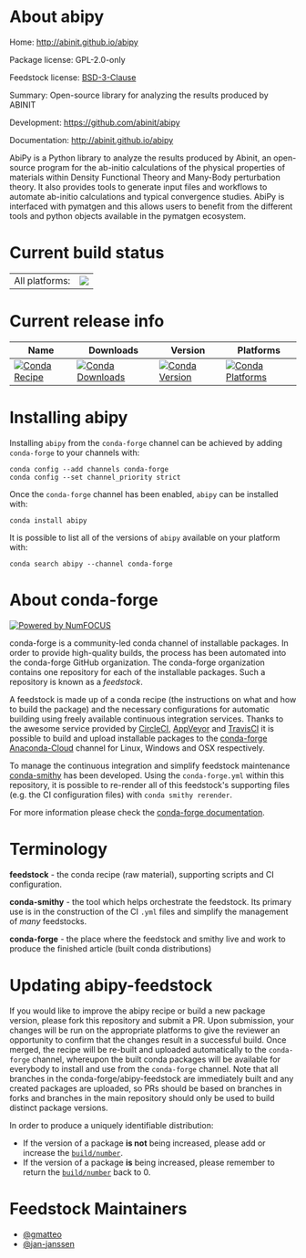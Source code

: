 About abipy
===========

Home: http://abinit.github.io/abipy

Package license: GPL-2.0-only

Feedstock license: [BSD-3-Clause](https://github.com/conda-forge/abipy-feedstock/blob/master/LICENSE.txt)

Summary: Open-source library for analyzing the results produced by ABINIT

Development: https://github.com/abinit/abipy

Documentation: http://abinit.github.io/abipy

AbiPy is a Python library to analyze the results produced by
Abinit, an open-source program for the ab-initio calculations
of the physical properties of materials within Density Functional
Theory and Many-Body perturbation theory. It also provides tools
to generate input files and workflows to automate ab-initio
calculations and typical convergence studies. AbiPy is
interfaced with pymatgen and this allows users to benefit from
the different tools and python objects available in the pymatgen
ecosystem.


Current build status
====================


<table><tr><td>All platforms:</td>
    <td>
      <a href="https://dev.azure.com/conda-forge/feedstock-builds/_build/latest?definitionId=9796&branchName=master">
        <img src="https://dev.azure.com/conda-forge/feedstock-builds/_apis/build/status/abipy-feedstock?branchName=master">
      </a>
    </td>
  </tr>
</table>

Current release info
====================

| Name | Downloads | Version | Platforms |
| --- | --- | --- | --- |
| [![Conda Recipe](https://img.shields.io/badge/recipe-abipy-green.svg)](https://anaconda.org/conda-forge/abipy) | [![Conda Downloads](https://img.shields.io/conda/dn/conda-forge/abipy.svg)](https://anaconda.org/conda-forge/abipy) | [![Conda Version](https://img.shields.io/conda/vn/conda-forge/abipy.svg)](https://anaconda.org/conda-forge/abipy) | [![Conda Platforms](https://img.shields.io/conda/pn/conda-forge/abipy.svg)](https://anaconda.org/conda-forge/abipy) |

Installing abipy
================

Installing `abipy` from the `conda-forge` channel can be achieved by adding `conda-forge` to your channels with:

```
conda config --add channels conda-forge
conda config --set channel_priority strict
```

Once the `conda-forge` channel has been enabled, `abipy` can be installed with:

```
conda install abipy
```

It is possible to list all of the versions of `abipy` available on your platform with:

```
conda search abipy --channel conda-forge
```


About conda-forge
=================

[![Powered by NumFOCUS](https://img.shields.io/badge/powered%20by-NumFOCUS-orange.svg?style=flat&colorA=E1523D&colorB=007D8A)](http://numfocus.org)

conda-forge is a community-led conda channel of installable packages.
In order to provide high-quality builds, the process has been automated into the
conda-forge GitHub organization. The conda-forge organization contains one repository
for each of the installable packages. Such a repository is known as a *feedstock*.

A feedstock is made up of a conda recipe (the instructions on what and how to build
the package) and the necessary configurations for automatic building using freely
available continuous integration services. Thanks to the awesome service provided by
[CircleCI](https://circleci.com/), [AppVeyor](https://www.appveyor.com/)
and [TravisCI](https://travis-ci.com/) it is possible to build and upload installable
packages to the [conda-forge](https://anaconda.org/conda-forge)
[Anaconda-Cloud](https://anaconda.org/) channel for Linux, Windows and OSX respectively.

To manage the continuous integration and simplify feedstock maintenance
[conda-smithy](https://github.com/conda-forge/conda-smithy) has been developed.
Using the ``conda-forge.yml`` within this repository, it is possible to re-render all of
this feedstock's supporting files (e.g. the CI configuration files) with ``conda smithy rerender``.

For more information please check the [conda-forge documentation](https://conda-forge.org/docs/).

Terminology
===========

**feedstock** - the conda recipe (raw material), supporting scripts and CI configuration.

**conda-smithy** - the tool which helps orchestrate the feedstock.
                   Its primary use is in the construction of the CI ``.yml`` files
                   and simplify the management of *many* feedstocks.

**conda-forge** - the place where the feedstock and smithy live and work to
                  produce the finished article (built conda distributions)


Updating abipy-feedstock
========================

If you would like to improve the abipy recipe or build a new
package version, please fork this repository and submit a PR. Upon submission,
your changes will be run on the appropriate platforms to give the reviewer an
opportunity to confirm that the changes result in a successful build. Once
merged, the recipe will be re-built and uploaded automatically to the
`conda-forge` channel, whereupon the built conda packages will be available for
everybody to install and use from the `conda-forge` channel.
Note that all branches in the conda-forge/abipy-feedstock are
immediately built and any created packages are uploaded, so PRs should be based
on branches in forks and branches in the main repository should only be used to
build distinct package versions.

In order to produce a uniquely identifiable distribution:
 * If the version of a package **is not** being increased, please add or increase
   the [``build/number``](https://docs.conda.io/projects/conda-build/en/latest/resources/define-metadata.html#build-number-and-string).
 * If the version of a package **is** being increased, please remember to return
   the [``build/number``](https://docs.conda.io/projects/conda-build/en/latest/resources/define-metadata.html#build-number-and-string)
   back to 0.

Feedstock Maintainers
=====================

* [@gmatteo](https://github.com/gmatteo/)
* [@jan-janssen](https://github.com/jan-janssen/)

